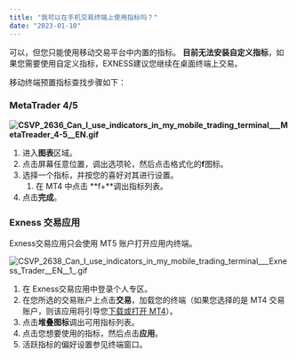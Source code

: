 ```yaml
---
title: "我可以在手机交易终端上使用指标吗？"
date: "2023-01-10"
---
```


可以，但您只能使用移动交易平台中内置的指标。 **目前无法安装自定义指标**，如果您需要使用自定义指标，EXNESS建议您继续在桌面终端上交易。

移动终端预置指标查找步骤如下：

### **MetaTrader 4/5**

**![CSVP_2636_Can_I_use_indicators_in_my_mobile_trading_terminal___MetaTreader_4-5__EN.gif](https://testingcf.jsdelivr.net/gh/jarlin8/OSS@main/exhelp/CSVP_2636_Can_I_use_indicators_in_my_mobile_trading_terminal___MetaTreader_4-5__EN.gif)**

1. 进入**图表**区域。
2. 点击屏幕任意位置，调出选项轮，然后点击格式化的**f**图标。
3. 选择一个指标，并按您的喜好对其进行设置。
    1. 在 MT4 中点击 **f+**调出指标列表。
4. 点击**完成**。

### **Exness 交易应用**

Exness交易应用只会使用 MT5 账户打开应用内终端。

![CSVP_2638_Can_I_use_indicators_in_my_mobile_trading_terminal___Exness_Trader__EN__1_.gif](https://testingcf.jsdelivr.net/gh/jarlin8/OSS@main/exhelp/CSVP_2638_Can_I_use_indicators_in_my_mobile_trading_terminal___Exness_Trader__EN__1_.gif)

1. 在 Exness交易应用中登录个人专区。
2. 在您所选的交易账户上点击**交易**，加载您的终端（如果您选择的是 MT4 交易账户，则该应用将引导您[下载或打开 MT4](https://download.metatrader.com/cdn/web/exness.technologies.ltd/mt4/exness4setup.exe)）。
3. 点击**堆叠图标**调出可用指标列表。
4. 点击您想要使用的指标，然后点击**应用**。
5. 活跃指标的偏好设置参见终端窗口。
